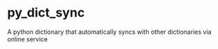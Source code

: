 # py_dict_sync
A python dictionary that automatically syncs with other dictionaries via online service
